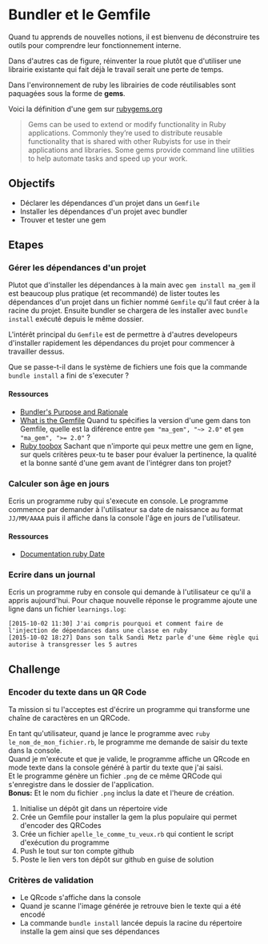 # Bundler et le Gemfile

Quand tu apprends de nouvelles notions, il est bienvenu de déconstruire tes outils
pour comprendre leur fonctionnement interne.

Dans d'autres cas de figure, réinventer la roue plutôt que d'utiliser une librairie
existante qui fait déjà le travail serait une perte de temps.

Dans l'environnement de ruby les librairies de code réutilisables sont paquagées
sous la forme de **gems**.

Voici la définition d'une gem sur [rubygems.org](http://guides.rubygems.org/)

> Gems can be used to extend or modify functionality in Ruby applications. Commonly they’re used to distribute reusable functionality that is shared with other Rubyists for use in their applications and libraries. Some gems provide command line utilities to help automate tasks and speed up your work.

## Objectifs

* Déclarer les dépendances d'un projet dans un `Gemfile`
* Installer les dépendances d'un projet avec bundler
* Trouver et tester une gem

## Etapes

### Gérer les dépendances d'un projet

Plutot que d'installer les dépendances à la main avec `gem install ma_gem` il est beaucoup plus pratique (et recommandé) de lister toutes les dépendances d'un projet dans un fichier nommé `Gemfile` qu'il faut créer à la racine du projet.
Ensuite bundler se chargera de les installer avec `bundle install` exécuté depuis
le même dossier.

L'intérêt principal du `Gemfile` est de permettre à d'autres developeurs d'installer rapidement les dépendances du projet pour commencer à travailler dessus.

Que se passe-t-il dans le système de fichiers une fois que la commande `bundle
install` a fini de s'executer ?

#### Ressources

* [Bundler's Purpose and Rationale](http://bundler.io/rationale.html)
* [What is the Gemfile](http://tosbourn.com/what-is-the-gemfile/)
  Quand tu spécifies la version d'une gem dans ton Gemfile, quelle est la
  diférence entre `gem "ma_gem", "~> 2.0"` et `gem "ma_gem", ">= 2.0"` ?
* [Ruby toobox](https://www.ruby-toolbox.com/)
  Sachant que n'importe qui peux mettre une gem en ligne, sur quels critères
  peux-tu te baser pour évaluer la pertinence, la qualité et la bonne santé
  d'une gem avant de l'intégrer dans ton projet?

### Calculer son âge en jours

Ecris un programme ruby qui s'execute en console. Le programme commence par
demander à l'utilisateur sa date de naissance au format `JJ/MM/AAAA` puis il 
affiche dans la console l'âge en jours de l'utilisateur.

#### Ressources

* [Documentation ruby Date](http://devdocs.io/ruby/date)

### Ecrire dans un journal

Ecris un programme ruby en console qui demande à l'utilisateur ce qu'il a appris
aujourd'hui. Pour chaque nouvelle réponse le programme ajoute une ligne dans
un fichier `learnings.log`:

~~~
[2015-10-02 11:30] J'ai compris pourquoi et comment faire de l'injection de dépendances dans une classe en ruby
[2015-10-02 18:27] Dans son talk Sandi Metz parle d'une 6ème règle qui autorise à transgresser les 5 autres
~~~

## Challenge

### Encoder du texte dans un QR Code

Ta mission si tu l'acceptes est d'écrire un programme qui transforme une chaîne de caractères en un QRCode. 

En tant qu'utilisateur, quand je lance le programme avec `ruby le_nom_de_mon_fichier.rb`, le programme me demande de saisir du texte dans la console.  
Quand je m'exécute et que je valide, le programme affiche un QRcode en mode texte dans la console généré à partir du texte que j'ai saisi.  
Et le programme génère un fichier `.png` de ce même QRCode qui s'enregistre dans le dossier de l'application.  
**Bonus:** Et le nom du fichier `.png` inclus la date et l'heure de création.

1. Initialise un dépôt git dans un répertoire vide
2. Crée un Gemfile pour installer la gem la plus populaire qui permet d'encoder des QRCodes
3. Crée un fichier `apelle_le_comme_tu_veux.rb` qui contient le script d'exécution du programme
3. Push le tout sur ton compte github
4. Poste le lien vers ton dépôt sur github en guise de solution

### Critères de validation

* Le QRcode s'affiche dans la console
* Quand je scanne l'image générée je retrouve bien le texte qui a été encodé
* La commande `bundle install` lancée depuis la racine du répertoire installe la gem 
ainsi que ses dépendances
